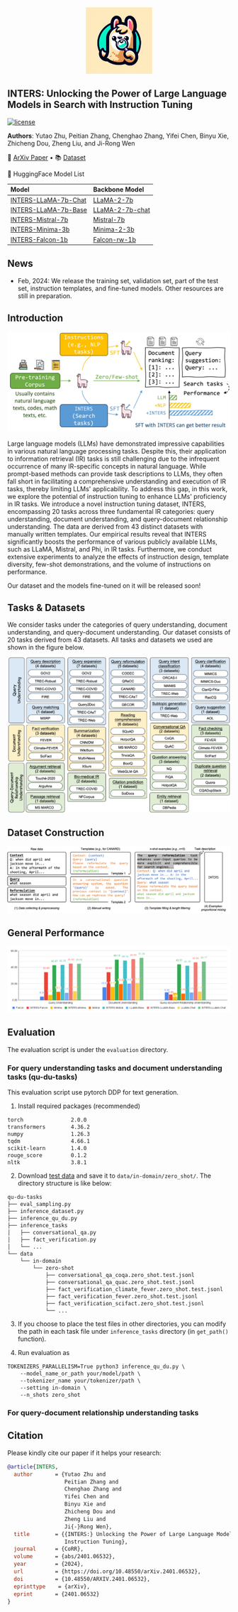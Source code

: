 <div align=center>
<img src="https://github.com/DaoD/INTERS/blob/main/img/logo1.jpg" width="150px">
</div>


## INTERS: Unlocking the Power of Large Language Models in Search with Instruction Tuning</h2>
<p>
<a href="https://github.com/DaoD/INTERS/blob/main/LICENSE">
<img src="https://img.shields.io/badge/MIT-License-blue" alt="license">
</a>
</p>

**Authors**: Yutao Zhu, Peitian Zhang, Chenghao Zhang, Yifei Chen, Binyu Xie, Zhicheng Dou, Zheng Liu, and Ji-Rong Wen

<p>
📃 <a href="https://arxiv.org/abs/2401.06532">ArXiv Paper</a>
  •
📚 <a href="https://huggingface.co/datasets/yutaozhu94/INTERS">Dataset</a>
</p>
<p>
🤗 HuggingFace Model List
</p>

| Model                                                                            | Backbone Model                                                          |
|:---------------------------------------------------------------------------------|:------------------------------------------------------------------------|
| [INTERS-LLaMA-7b-Chat](https://huggingface.co/yutaozhu94/INTERS-LLaMA-7b-chat)   | [LLaMA-2-7b](https://huggingface.co/meta-llama/Llama-2-7b-hf)           |
| [INTERS-LLaMA-7b-Base](https://huggingface.co/yutaozhu94/INTERS-LLaMA-7b-base) | [LLaMA-2-7b-chat](https://huggingface.co/meta-llama/Llama-2-7b-chat-hf) |
| [INTERS-Mistral-7b](https://huggingface.co/yutaozhu94/INTERS-Mistral-7b)         | [Mistral-7b](https://huggingface.co/mistralai/Mistral-7B-v0.1)          |
| [INTERS-Minima-3b](https://huggingface.co/yutaozhu94/INTERS-Minima-3b)           | [Minima-2-3b](https://huggingface.co/GeneZC/MiniMA-2-3B)                |
| [INTERS-Falcon-1b](https://huggingface.co/yutaozhu94/INTERS-Falcon-1b)           | [Falcon-rw-1b](https://huggingface.co/tiiuae/falcon-rw-1b)              |

## News
- Feb, 2024: We release the training set, validation set, part of the test set, instruction templates, and fine-tuned models. Other resources are still in preparation.

## Introduction
<div align=center>
<img src="https://github.com/DaoD/INTERS/blob/main/img/intro.jpg"  width="600px">
</div>

Large language models (LLMs) have demonstrated impressive capabilities in various natural language processing tasks. Despite this, their application to information retrieval (IR) tasks is still challenging due to the infrequent occurrence of many IR-specific concepts in natural language. While prompt-based methods can provide task descriptions to LLMs, they often fall short in facilitating a comprehensive understanding and execution of IR tasks, thereby limiting LLMs' applicability. To address this gap, in this work, we explore the potential of instruction tuning to enhance LLMs' proficiency in IR tasks. We introduce a novel instruction tuning dataset, INTERS, encompassing 20 tasks across three fundamental IR categories: query understanding, document understanding, and query-document relationship understanding. The data are derived from 43 distinct datasets with manually written templates. Our empirical results reveal that INTERS significantly boosts the performance of various publicly available LLMs, such as LLaMA, Mistral, and Phi, in IR tasks. Furthermore, we conduct extensive experiments to analyze the effects of instruction design, template diversity, few-shot demonstrations, and the volume of instructions on performance. 

Our dataset and the models fine-tuned on it will be released soon!

## Tasks & Datasets
We consider tasks under the categories of query understanding, document understanding, and query-document understanding. Our dataset consists of 20 tasks derived from 43 datasets. All tasks and datasets we used are shown in the figure below.
<div align=center>
<img src="https://github.com/DaoD/INTERS/blob/main/img/dataset.png">
</div>

## Dataset Construction
<div align=center>
<img src="https://github.com/DaoD/INTERS/blob/main/img/process.jpg">
</div>

## General Performance
<div align=center>
<img src="https://github.com/DaoD/INTERS/blob/main/img/in-domain-google.png">
</div>

## Evaluation
The evaluation script is under the ``evaluation`` directory.

### For query understanding tasks and document understanding tasks (qu-du-tasks)
This evaluation script use pytorch DDP for text generation.

1. Install required packages (recommended)
```
torch               2.0.0
transformers        4.36.2
numpy               1.26.3
tqdm                4.66.1
scikit-learn        1.4.0
rouge_score         0.1.2
nltk                3.8.1
```
2. Download [test data](https://huggingface.co/datasets/yutaozhu94/INTERS/tree/main/test-qu-du-zero-shot) and save it to ``data/in-domain/zero_shot/``. The directory structure is like below:
```
qu-du-tasks
├── eval_sampling.py
├── inference_dataset.py
├── inference_qu_du.py
├── inference_tasks
│   ├── conversational_qa.py
│   ├── fact_verification.py
│   └── ...
└── data
    └── in-domain
        └── zero-shot
            ├── conversational_qa_coqa.zero_shot.test.jsonl
            ├── conversational_qa_quac.zero_shot.test.jsonl
            ├── fact_verification_climate_fever.zero_shot.test.jsonl
            ├── fact_verification_fever.zero_shot.test.jsonl
            ├── fact_verification_scifact.zero_shot.test.jsonl
            └── ...
``` 
3. If you choose to place the test files in other directories, you can modify the path in each task file under ``inference_tasks`` directory (in ``get_path()`` function).

4. Run evaluation as 
```
TOKENIZERS_PARALLELISM=True python3 inference_qu_du.py \
    --model_name_or_path your/model/path \
    --tokenizer_name your/tokenizer/path \
    --setting in-domain \
    --n_shots zero_shot
```

### For query-document relationship understanding tasks

## Citation
Please kindly cite our paper if it helps your research:
```BibTex
@article{INTERS,
  author       = {Yutao Zhu and
                  Peitian Zhang and
                  Chenghao Zhang and
                  Yifei Chen and
                  Binyu Xie and
                  Zhicheng Dou and
                  Zheng Liu and
                  Ji{-}Rong Wen},
  title        = {{INTERS:} Unlocking the Power of Large Language Models in Search with
                  Instruction Tuning},
  journal      = {CoRR},
  volume       = {abs/2401.06532},
  year         = {2024},
  url          = {https://doi.org/10.48550/arXiv.2401.06532},
  doi          = {10.48550/ARXIV.2401.06532},
  eprinttype    = {arXiv},
  eprint       = {2401.06532}
}
```
